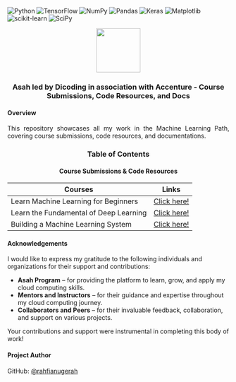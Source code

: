 ![Python](https://img.shields.io/badge/Python-3670A0?logo=python&logoColor=ffdd54)
![TensorFlow](https://img.shields.io/badge/TensorFlow-%23FF6F00.svg?logo=TensorFlow&logoColor=white)
![NumPy](https://img.shields.io/badge/Numpy-%23013243.svg?logo=numpy&logoColor=white)
![Pandas](https://img.shields.io/badge/Pandas-%23150458.svg?logo=pandas&logoColor=white)
![Keras](https://img.shields.io/badge/Keras-%23D00000.svg?logo=Keras&logoColor=white)
![Matplotlib](https://img.shields.io/badge/Matplotlib-%23ffffff.svg?logo=Matplotlib&logoColor=black)
![scikit-learn](https://img.shields.io/badge/Scikit--learn-%23F7931E.svg?logo=scikit-learn&logoColor=white)
![SciPy](https://img.shields.io/badge/SciPy-%230C55A5.svg?logo=scipy&logoColor=%white)

<div align=center>
  <img src="https://framerusercontent.com/images/u5JnUGe30ctTHTavHkmoFd7SuVg.png?scale-down-to=512" height=100>
  <h3>Asah led by Dicoding in association with Accenture - Course Submissions, Code Resources, and Docs</h3>
</div>

#### Overview

<p align=justify>
  This repository showcases all my work in the Machine Learning Path, covering course submissions, code resources, and documentations. 
</p>

<div align=center>
  <h3>Table of Contents</h3>
  <h4>Course Submissions & Code Resources</h4>
</div>

<div align=center>
  
| Courses | Links |
|---|---|
| Learn Machine Learning for Beginners | [Click here!]() |
| Learn the Fundamental of Deep Learning | [Click here!]() |
| Building a Machine Learning System | [Click here!]() |

</div>

#### Acknowledgements
I would like to express my gratitude to the following individuals and organizations for their support and contributions:

- **Asah Program** – for providing the platform to learn, grow, and apply my cloud computing skills.
- **Mentors and Instructors** – for their guidance and expertise throughout my cloud computing journey.
- **Collaborators and Peers** – for their invaluable feedback, collaboration, and support on various projects.

Your contributions and support were instrumental in completing this body of work!

#### Project Author
GitHub: [@rahfianugerah](https://www.github.com/rahfianugerah)


